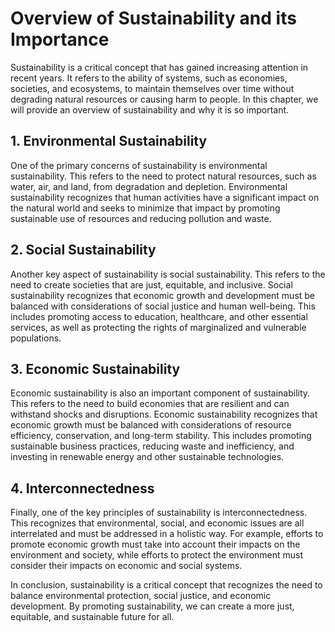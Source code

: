 Overview of Sustainability and its Importance
===========================================================================

Sustainability is a critical concept that has gained increasing attention in recent years. It refers to the ability of systems, such as economies, societies, and ecosystems, to maintain themselves over time without degrading natural resources or causing harm to people. In this chapter, we will provide an overview of sustainability and why it is so important.

1\. Environmental Sustainability
-------------------------------

One of the primary concerns of sustainability is environmental sustainability. This refers to the need to protect natural resources, such as water, air, and land, from degradation and depletion. Environmental sustainability recognizes that human activities have a significant impact on the natural world and seeks to minimize that impact by promoting sustainable use of resources and reducing pollution and waste.

2\. Social Sustainability
------------------------

Another key aspect of sustainability is social sustainability. This refers to the need to create societies that are just, equitable, and inclusive. Social sustainability recognizes that economic growth and development must be balanced with considerations of social justice and human well-being. This includes promoting access to education, healthcare, and other essential services, as well as protecting the rights of marginalized and vulnerable populations.

3\. Economic Sustainability
--------------------------

Economic sustainability is also an important component of sustainability. This refers to the need to build economies that are resilient and can withstand shocks and disruptions. Economic sustainability recognizes that economic growth must be balanced with considerations of resource efficiency, conservation, and long-term stability. This includes promoting sustainable business practices, reducing waste and inefficiency, and investing in renewable energy and other sustainable technologies.

4\. Interconnectedness
---------------------

Finally, one of the key principles of sustainability is interconnectedness. This recognizes that environmental, social, and economic issues are all interrelated and must be addressed in a holistic way. For example, efforts to promote economic growth must take into account their impacts on the environment and society, while efforts to protect the environment must consider their impacts on economic and social systems.

In conclusion, sustainability is a critical concept that recognizes the need to balance environmental protection, social justice, and economic development. By promoting sustainability, we can create a more just, equitable, and sustainable future for all.
